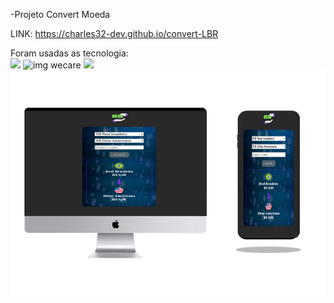 -Projeto Convert Moeda


LINK: https://charles32-dev.github.io/convert-LBR<br>

Foram usadas as tecnologia:
<br>
<img src="https://img.shields.io/badge/CSS-239120?&style=for-the-badge&logo=css3&logoColor=white">  <img src="https://img.shields.io/badge/HTML5-E34F26?style=for-the-badge&logo=html5&logoColor=white" alt="img wecare" class="logo-image">
 <img src="https://img.shields.io/badge/JavaScript-F7DF1E?style=for-the-badge&logo=javascript&logoColor=black"><br>
<img src="https://github.com/Charles32-Dev/convert-LBR/blob/main/assets/background_convert_v2.png?raw=true" alt="imagem convert LBR" class="logo-image">

